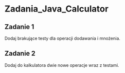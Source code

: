 # Zadania_Java_Calculator

## Zadanie 1

Dodaj brakujące testy dla operacji dodawania i mnożenia.

## Zadanie 2

Dodaj do kalkulatora dwie nowe operacje wraz z testami. 